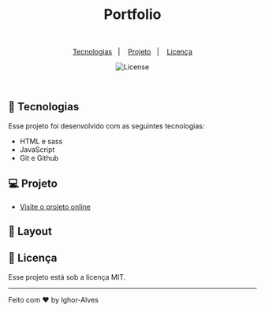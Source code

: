 <h1 align="center"> Portfolio </h1>

<p align="center">
 <br/>
</p>

<p align="center">
  <a href="#-tecnologias">Tecnologias</a>&nbsp;&nbsp;&nbsp;|&nbsp;&nbsp;&nbsp;
  <a href="#-projeto">Projeto</a>&nbsp;&nbsp;&nbsp;|&nbsp;&nbsp;&nbsp;
  <!-- <a href="#-layout">Layout</a>&nbsp;&nbsp;&nbsp;|&nbsp;&nbsp;&nbsp; -->
  <a href="#memo-licença">Licença</a>
</p>

<p align="center">
  <img alt="License" src="https://img.shields.io/static/v1?label=license&message=MIT&color=49AA26&labelColor=000000">
</p>

<br>

<!-- <p align="center">
  <img alt="projeto Portfolio" src=".github/preview.jpg" width="100%">
</p> -->

## 🚀 Tecnologias

Esse projeto foi desenvolvido com as seguintes tecnologias:

- HTML e sass
- JavaScript
- Git e Github

## 💻 Projeto

<!-- O Habits é um app para ajudar a rastrear os hábitos. -->

- [Visite o projeto online](https://ighoralves.github.io/Portfolio/)

## 🔖 Layout

## :memo: Licença

Esse projeto está sob a licença MIT.

---

Feito com ♥ by Ighor-Alves
